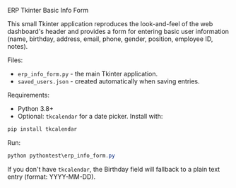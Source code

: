 ERP Tkinter Basic Info Form

This small Tkinter application reproduces the look-and-feel of the web dashboard's header and provides a form for entering basic user information (name, birthday, address, email, phone, gender, position, employee ID, notes).

Files:
- `erp_info_form.py` - the main Tkinter application.
- `saved_users.json` - created automatically when saving entries.

Requirements:
- Python 3.8+
- Optional: `tkcalendar` for a date picker. Install with:

```powershell
pip install tkcalendar
```

Run:

```powershell
python pythontest\erp_info_form.py
```

If you don't have `tkcalendar`, the Birthday field will fallback to a plain text entry (format: YYYY-MM-DD).
